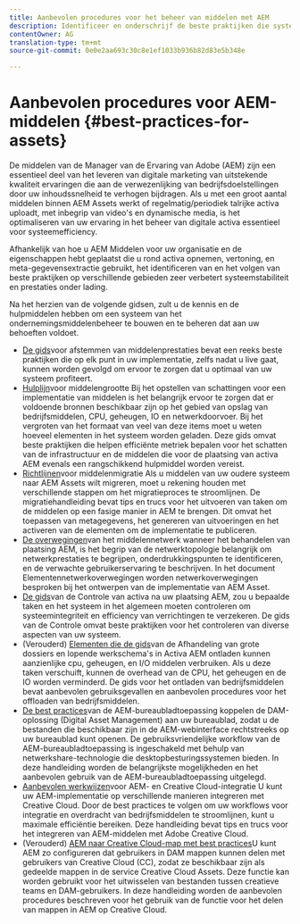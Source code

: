 ```yaml
---
title: Aanbevolen procedures voor het beheer van middelen met AEM
description: Identificeer en onderschrijf de beste praktijken die systeemstabiliteit en prestaties onder lading verbeteren, afhankelijk van de plaatsing van Activa AEM en eigenschappen die worden gebruikt om activa in te voeren en te verwerken.
contentOwner: AG
translation-type: tm+mt
source-git-commit: 0e0e2aa693c30c8e1ef1033b936b82d83e5b348e

---
```



# Aanbevolen procedures voor AEM-middelen {#best-practices-for-assets}

De middelen van de Manager van de Ervaring van Adobe (AEM) zijn een essentieel deel van het leveren van digitale marketing van uitstekende kwaliteit ervaringen die aan de verwezenlijking van bedrijfsdoelstellingen door uw inhoudssnelheid te verhogen bijdragen. Als u met een groot aantal middelen binnen AEM Assets werkt of regelmatig/periodiek talrijke activa uploadt, met inbegrip van video&#39;s en dynamische media, is het optimaliseren van uw ervaring in het beheer van digitale activa essentieel voor systeemefficiency.

Afhankelijk van hoe u AEM Middelen voor uw organisatie en de eigenschappen hebt geplaatst die u rond activa opnemen, vertoning, en meta-gegevensextractie gebruikt, het identificeren van en het volgen van beste praktijken op verschillende gebieden zeer verbetert systeemstabiliteit en prestaties onder lading.

Na het herzien van de volgende gidsen, zult u de kennis en de hulpmiddelen hebben om een systeem van het ondernemingsmiddelenbeheer te bouwen en te beheren dat aan uw behoeften voldoet.

* [De gids](performance-tuning-guidelines.md)voor afstemmen van middelenprestaties bevat een reeks beste praktijken die op elk punt in uw implementatie, zelfs nadat u live gaat, kunnen worden gevolgd om ervoor te zorgen dat u optimaal van uw systeem profiteert.
* [Hulplijn](assets-sizing-guide.md)voor middelengrootte Bij het opstellen van schattingen voor een implementatie van middelen is het belangrijk ervoor te zorgen dat er voldoende bronnen beschikbaar zijn op het gebied van opslag van bedrijfsmiddelen, CPU, geheugen, IO en netwerkdoorvoer. Bij het vergroten van het formaat van veel van deze items moet u weten hoeveel elementen in het systeem worden geladen. Deze gids omvat beste praktijken die helpen efficiënte metriek bepalen voor het schatten van de infrastructuur en de middelen die voor de plaatsing van activa AEM evenals een rangschikkend hulpmiddel worden vereist.
* [Richtlijnen](assets-migration-guide.md)voor middelenmigratie Als u middelen van uw oudere systeem naar AEM Assets wilt migreren, moet u rekening houden met verschillende stappen om het migratieproces te stroomlijnen. De migratiehandleiding bevat tips en trucs voor het uitvoeren van taken om de middelen op een fasige manier in AEM te brengen. Dit omvat het toepassen van metagegevens, het genereren van uitvoeringen en het activeren van de elementen om de implementatie te publiceren.
* [De overwegingen](assets-network-considerations.md)van het middelennetwerk wanneer het behandelen van plaatsing AEM, is het begrip van de netwerktopologie belangrijk om netwerkprestaties te begrijpen, onderdrukkingspunten te identificeren, en de verwachte gebruikerservaring te beschrijven. In het document Elementennetwerkoverwegingen worden netwerkoverwegingen besproken bij het ontwerpen van de implementatie van AEM Asset.
* [De gids](assets-monitoring-best-practices.md)van de Controle van activa na uw plaatsing AEM, zou u bepaalde taken en het systeem in het algemeen moeten controleren om systeemintegriteit en efficiency van verrichtingen te verzekeren. De gids van de Controle omvat beste praktijken voor het controleren van diverse aspecten van uw systeem.
* (Verouderd) [Elementen die de gids](assets-offloading-best-practices.md)van de Afhandeling van grote dossiers en lopende werkschema&#39;s in Activa AEM ontladen kunnen aanzienlijke cpu, geheugen, en I/O middelen verbruiken. Als u deze taken verschuift, kunnen de overhead van de CPU, het geheugen en de IO worden verminderd. De gids voor het ontladen van bedrijfsmiddelen bevat aanbevolen gebruiksgevallen en aanbevolen procedures voor het offloaden van bedrijfsmiddelen.
* [De best practices](https://helpx.adobe.com/experience-manager/desktop-app/aem-desktop-app-best-practices.html)van de AEM-bureaubladtoepassing koppelen de DAM-oplossing (Digital Asset Management) aan uw bureaublad, zodat u de bestanden die beschikbaar zijn in de AEM-webinterface rechtstreeks op uw bureaublad kunt openen. De gebruiksvriendelijke workflow van de AEM-bureaubladtoepassing is ingeschakeld met behulp van netwerkshare-technologie die desktopbesturingssystemen bieden. In deze handleiding worden de belangrijkste mogelijkheden en het aanbevolen gebruik van de AEM-bureaubladtoepassing uitgelegd.
* [Aanbevolen werkwijzen](aem-cc-integration-best-practices.md)voor AEM- en Creative Cloud-integratie U kunt uw AEM-implementatie op verschillende manieren integreren met Creative Cloud. Door de best practices te volgen om uw workflows voor integratie en overdracht van bedrijfsmiddelen te stroomlijnen, kunt u maximale efficiëntie bereiken. Deze handleiding bevat tips en trucs voor het integreren van AEM-middelen met Adobe Creative Cloud.
* (Verouderd) [AEM naar Creative Cloud-map met best practices](aem-cc-folder-sharing-best-practices.md)U kunt AEM zo configureren dat gebruikers in DAM mappen kunnen delen met gebruikers van Creative Cloud (CC), zodat ze beschikbaar zijn als gedeelde mappen in de service Creative Cloud Assets. Deze functie kan worden gebruikt voor het uitwisselen van bestanden tussen creatieve teams en DAM-gebruikers. In deze handleiding worden de aanbevolen procedures beschreven voor het gebruik van de functie voor het delen van mappen in AEM op Creative Cloud.
